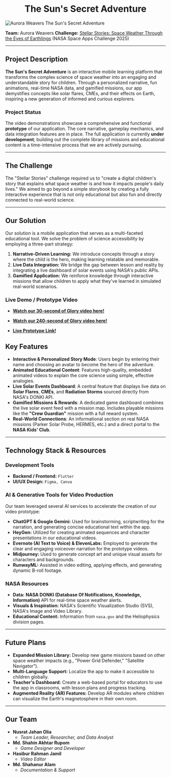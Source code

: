 <h1 align="center"> The Sun's Secret Adventure </h1>

![Aurora Weavers The Sun's Secret Adventure](https://i.imgur.com/OaBvIF5.png)

**Team:** Aurora Weavers
**Challenge:** [Stellar Stories: Space Weather Through the Eyes of Earthlings](https://www.spaceappschallenge.org/2025/challenges/stellar-stories-space-weather-through-the-eyes-of-earthlings/) (NASA Space Apps Challenge 2025)

---

## Project Description

**The Sun's Secret Adventure** is an interactive mobile learning platform that transforms the complex science of space weather into an engaging and understandable story for children. Through a personalized narrative, fun animations, real-time NASA data, and gamified missions, our app demystifies concepts like solar flares, CMEs, and their effects on Earth, inspiring a new generation of informed and curious explorers.

### Project Status

The video demonstrations showcase a comprehensive and functional **prototype** of our application. The core narrative, gameplay mechanics, and data integration features are in place. The full application is currently **under development**; building out the complete library of missions and educational content is a time-intensive process that we are actively pursuing.

---

## The Challenge

The "Stellar Stories" challenge required us to "create a digital children's story that explains what space weather is and how it impacts people's daily lives." We aimed to go beyond a simple storybook by creating a fully interactive experience that is not only educational but also fun and directly connected to real-world science.

---

## Our Solution

Our solution is a mobile application that serves as a multi-faceted educational tool. We solve the problem of science accessibility by employing a three-part strategy:

1.  **Narrative-Driven Learning:** We introduce concepts through a story where the child is the hero, making learning relatable and memorable.
2.  **Live Data Integration:** We bridge the gap between lesson and reality by integrating a live dashboard of solar events using NASA's public APIs.
3.  **Gamified Application:** We reinforce knowledge through interactive missions that allow children to apply what they've learned in simulated real-world scenarios.

### Live Demo / Prototype Video

* [**Watch our 30-second of Glory video here!**](https://youtu.be/Q4KY9hb-aoo) 


* [**Watch our 240-second of Glory video here!**](https://youtu.be/FEICQz2XTOU)


* [**Live Prototype Link!**](https://rupom.dev/suns_secret_adventure)

## Key Features

* **Interactive & Personalized Story Mode**: Users begin by entering their name and choosing an avatar to become the hero of the adventure.
* **Animated Educational Content**: Features high-quality, embedded animated videos to explain the core science using simple, effective analogies.
* **Live Solar Events Dashboard**: A central feature that displays live data on **Solar Flares**, **CMEs**, and **Radiation Storms** sourced directly from NASA's DONKI API.
* **Gamified Missions & Rewards**: A dedicated game dashboard combines the live solar event feed with a mission map. Includes playable missions like the **"Crew Guardian"** mission with a full reward system.
* **Real-World Connections**: An informational section on real NASA missions (Parker Solar Probe, HERMES, etc.) and a direct portal to the **NASA Kids' Club**.

---

## Technology Stack & Resources

### Development Tools
* **Backend / Frontend:** `Flutter`
* **UI/UX Design:** `Figma, Canva`

### AI & Generative Tools for Video Production
Our team leveraged several AI services to accelerate the creation of our video prototype:
* **ChatGPT & Google Gemini:** Used for brainstorming, scriptwriting for the narration, and generating concise educational text within the app.
* **HeyGen:** Utilized for creating animated sequences and character presentations in our educational videos.
* **Evernote (AI Text to Voice) & ElevenLabs:** Employed to generate the clear and engaging voiceover narration for the prototype videos.
* **Midjourney:** Used to generate concept art and unique visual assets for characters and backgrounds.
* **RunwayML:** Assisted in video editing, applying effects, and generating dynamic B-roll footage.

### NASA Resources
* **Data:** **NASA DONKI (Database Of Notifications, Knowledge, Information)** API for real-time space weather alerts.
* **Visuals & Inspiration:** NASA's Scientific Visualization Studio (SVS), NASA's Image and Video Library.
* **Educational Content:** Information from `nasa.gov` and the Heliophysics division pages.

---

## Future Plans

* **Expanded Mission Library:** Develop new game missions based on other space weather impacts (e.g., "Power Grid Defender," "Satellite Navigator").
* **Multi-Language Support:** Localize the app to make it accessible to children globally.
* **Teacher's Dashboard:** Create a web-based portal for educators to use the app in classrooms, with lesson plans and progress tracking.
* **Augmented Reality (AR) Features:** Develop AR modules where children can visualize the Earth's magnetosphere in their own room.

---

## Our Team

* **Nusrat Jahan Olia**
  * *Team Leader, Researcher, and Data Analyst*
* **Md. Shahin Akhtar Rupom**
  * *Game Designer and Developer*
* **Hasibur Rahman Jamil**
  * *Video Editor*
* **Md. Shahanur Alam**
  * *Documentation & Support*
